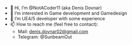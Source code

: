 - 👋 Hi, I’m @NotACoder11 (aka Denis Dovnar)
- 👀 I’m interested in Game development and Gamedesign
- 🌱 I’m UE4/5 developer with some experience
- 📫 How to reach me (feel free to contact):
  - Mail: denis.dovnar02@gmail.com
  - Telegram: @SunbeamOut
<!---
NotACoder11/NotACoder11 is a ✨ special ✨ repository because its `README.md` (this file) appears on your GitHub profile.
You can click the Preview link to take a look at your changes.
--->
